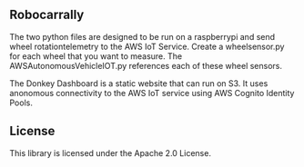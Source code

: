 ## Robocarrally

The two python files are designed to be run on a raspberrypi and send wheel rotationtelemetry to the AWS IoT Service.
Create a wheelsensor.py for each wheel that you want to measure. The AWSAutonomousVehicleIOT.py references each of these wheel sensors.

The Donkey Dashboard is a static website that can run on S3. It uses anonomous connectivity to the AWS IoT service using AWS Cognito Identity Pools.
## License

This library is licensed under the Apache 2.0 License. 
